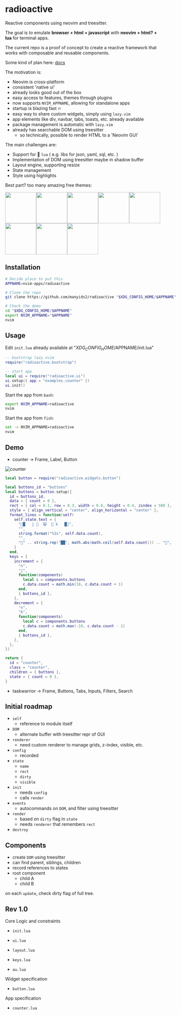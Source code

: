 # radioactive

Reactive components using neovim and treesitter.

The goal is to emulate **browser + html + javascript**
with **neovim + html? + lua** for terminal apps.

The current repo is a proof of concept to create
a reactive framework that works with composable
and reusable components.

Some kind of plan here: [docs](https://github.com/manyids2/radioactive/blob/main/doc/radioactive.txt)

The motivation is:
  - Neovim is cross-platform
  - consistent 'native ui'
  - already looks good out of the box
  - easy access to features, themes through plugins
  - now supports `NVIM_APPNAME`, allowing for standalone apps
  - startup is blazing fast 🔥
  - easy way to share custom widgets, simply using `lazy.vim`
  - app elements like div, navbar, tabs, toasts, etc. already available
  - package management is automatic with `lazy.vim`
  - already has searchable DOM using treesitter
    - so technically, possible to render HTML to a 'Neovim GUI'

The main challenges are:
  - Support for  `lua` ( e.g. libs for json, yaml, sql, etc. )
  - Implementation of DOM using treesitter maybe in shadow buffer
  - Layout engine, supporting resize
  - State management
  - Style using highlights

Best part? too many amazing free themes:

<div style="display: flex; height: 1024px; flex-direction: row; flex-wrap: wrap;">
  <img src="./assets/catppuccin-latte.png" width=100 height=100>
  <img src="./assets/moonfly-dark.png" width=100 height=100>
  <img src="./assets/nightfly-dark.png" width=100 height=100>
  <img src="./assets/rosebones-dark.png" width=100 height=100>
  <img src="./assets/rosebones-light.png" width=100 height=100>
  <img src="./assets/tokyonight-dark.png" width=100 height=100>
  <img src="./assets/tokyonight-light.png" width=100 height=100>
  <img src="./assets/habamax-dark.png" width=100 height=100>
<div>

## Installation

```bash
# Decide place to put this
APPNAME=nvim-apps/radioactive

# Clone the repo
git clone https://github.com/manyids2/radioactive "$XDG_CONFIG_HOME/$APPNAME"

# Check the demo
cd "$XDG_CONFIG_HOME/$APPNAME"
export NVIM_APPNAME="$APPNAME"
nvim
```

## Usage

Edit `init.lua` already available at "$XDG_CONFIG_HOME/$APPNAME/init.lua"

```lua
-- bootstrap lazy.nvim
require("radioactive.bootstrap")

-- start app
local ui = require("radioactive.ui")
ui.setup({ app = "examples.counter" })
ui.init()
```

Start the app from `bash`:
```bash
export NVIM_APPNAME=radioactive
nvim
```

Start the app from `fish`:
```bash
set -x NVIM_APPNAME=radioactive
nvim
```

## Demo

- counter -> Frame, Label, Button

![counter](./assets/counter.png)

```lua
local button = require("radioactive.widgets.button")

local buttons_id = "buttons"
local buttons = button.setup({
  id = buttons_id,
  data = { count = 0 },
  rect = { col = 0.1, row = 0.3, width = 0.8, height = 0.4, zindex = 500 },
  style = { align_vertical = "center", align_horizontal = "center" },
  format_lines = function(self)
    self.state.text = {
      "█   j   😸   k   █",
      "",
      string.format("%3s", self.data.count),
      "",
      "" .. string.rep("██", math.abs(math.ceil(self.data.count))) .. "",
    }
  end,
  keys = {
    increment = {
      "n",
      "j",
      function(components)
        local c = components.buttons
        c.data.count = math.min(10, c.data.count + 1)
      end,
      { buttons_id },
    },
    decrement = {
      "n",
      "k",
      function(components)
        local c = components.buttons
        c.data.count = math.max(-10, c.data.count - 1)
      end,
      { buttons_id },
    },
  },
})

return {
  id = "counter",
  class = "counter",
  children = { buttons },
  state = { count = 0 },
}
```

- taskwarrior -> Frame, Buttons, Tabs, Inputs, Filters, Search

## Initial roadmap

- `self`
  - reference to module itself
- `DOM`
  - alternate buffer with treesitter repr of GUI
- `renderer`
  - need custom renderer to manage grids, z-index, visible, etc.
- `config`
  - recorded
- `state`
  - `name`
  - `rect`
  - `dirty`
  - `visible`
- `init`
  - needs `config`
  - calls `render`
- `events`
  - autocommands on `DOM`, and filter using treesitter
- `render`
  - based on `dirty` flag in `state`
  - needs `renderer` that remembers `rect`
- `destroy`

## Components

- create `DOM` using treesitter
- can find parent, siblings, children
- record references to states
- root component
  - child A
  - child B

on each `update`, check dirty flag of full tree.

## Rev 1.0

Core Logic and constraints

- `init.lua`

- `ui.lua`

- `layout.lua`

- `keys.lua`

- `au.lua`

Widget specification

- `button.lua`

App specification

- `counter.lua`
